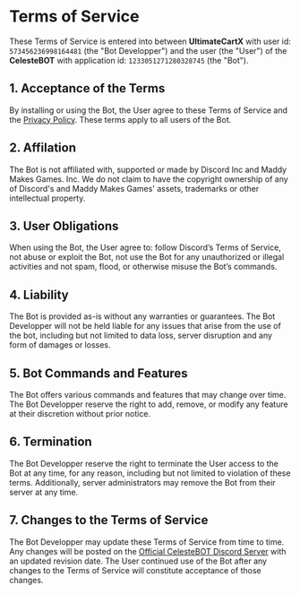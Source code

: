 # Terms of Service
These Terms of Service is entered into between **UltimateCartX** with user id: `573456236998164481` (the "Bot Developper") and the user (the "User") of the **CelesteBOT** with application id: `1233051271280328745` (the "Bot").

## 1. Acceptance of the Terms
By installing or using the Bot, the User agree to these Terms of Service and the [Privacy Policy](https://github.com/UltimateCartX/CelesteBOT/blob/main/PRIVACY.md). These terms apply to all users of the Bot.

## 2. Affilation
The Bot is not affiliated with, supported or made by Discord Inc and Maddy Makes Games. Inc.
We do not claim to have the copyright ownership of any of Discord's and Maddy Makes Games' assets, trademarks or other intellectual property.

## 3. User Obligations
When using the Bot, the User agree to: follow Discord’s Terms of Service, not abuse or exploit the Bot, not use the Bot for any unauthorized or illegal activities and not spam, flood, or otherwise misuse the Bot’s commands.

## 4. Liability
The Bot is provided as-is without any warranties or guarantees. The Bot Developper will not be held liable for any issues that arise from the use of the bot, including but not limited to data loss, server disruption and any form of damages or losses.

## 5. Bot Commands and Features
The Bot offers various commands and features that may change over time. The Bot Developper reserve the right to add, remove, or modify any feature at their discretion without prior notice.

## 6. Termination
The Bot Developper reserve the right to terminate the User access to the Bot at any time, for any reason, including but not limited to violation of these terms. Additionally, server administrators may remove the Bot from their server at any time.

## 7. Changes to the Terms of Service
The Bot Developper may update these Terms of Service from time to time. Any changes will be posted on the [Official CelesteBOT Discord Server](https://discord.gg/mcy98wTnxj) with an updated revision date. The User continued use of the Bot after any changes to the Terms of Service will constitute acceptance of those changes.
